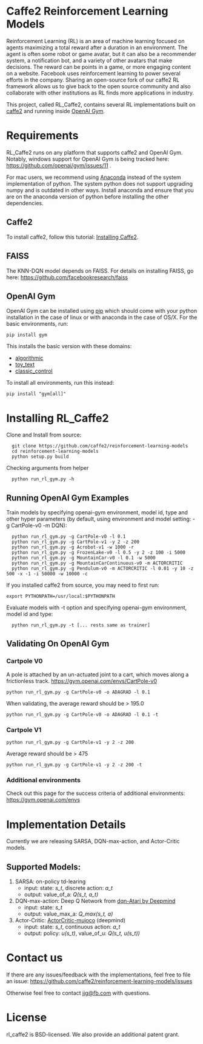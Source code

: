# Caffe2 Reinforcement Learning Models

Reinforcement Learning (RL) is an area of machine learning focused on agents maximizing a total reward after a duration in an environment.  The agent is often some robot or game avatar, but it can also be a recommender system, a notification bot, and a variety of other avatars that make decisions.  The reward can be points in a game, or more engaging content on a website.  Facebook uses reinforcement learning to power several efforts in the company.  Sharing an open-source fork of our caffe2 RL framework allows us to give back to the open source community and also collaborate with other institutions as RL finds more applications in industry.

This project, called RL_Caffe2, contains several RL implementations built on [caffe2](http://caffe2.ai/) and running inside [OpenAI Gym](gym.openai.com).

# Requirements

RL_Caffe2 runs on any platform that supports caffe2 and OpenAI Gym.  Notably, windows support for OpenAI Gym is being tracked here: https://github.com/openai/gym/issues/11 .

For mac users, we recommend using [Anaconda](https://www.continuum.io/downloads) instead of the system implementation of python.  The system python does not support upgrading numpy and is outdated in other ways.  Install anaconda and ensure that you are on the anaconda version of python before installing the other dependencies.

## Caffe2

To install caffe2, follow this tutorial: [Installing Caffe2](https://caffe2.ai/docs/getting-started.html).

## FAISS

The KNN-DQN model depends on FAISS.  For details on installing FAISS, go here: https://github.com/facebookresearch/faiss

## OpenAI Gym

OpenAI Gym can be installed using [pip](https://pypi.python.org/pypi/pip) which should come with your python installation in the case of linux or with anaconda in the case of OS/X.  For the basic environments, run:

```
pip install gym
```

This installs the basic version with these domains:
- [algorithmic](https://gym.openai.com/envs#algorithmic)
- [toy_text](https://gym.openai.com/envs#toy_text)
- [classic_control](https://gym.openai.com/envs#classic_control)

To install all environments, run this instead:

```
pip install "gym[all]"
```

# Installing RL_Caffe2

Clone and Install from source:
```
  git clone https://github.com/caffe2/reinforcement-learning-models
  cd reinforcement-learning-models
  python setup.py build
```

Checking arguments from helper
```
  python run_rl_gym.py -h
```

## Running OpenAI Gym Examples

Train models by specifying openai-gym environment, model id, type and other hyper parameters (by default, using environment and model setting: -g CartPole-v0 -m DQN):
```
  python run_rl_gym.py -g CartPole-v0 -l 0.1
  python run_rl_gym.py -g CartPole-v1 -y 2 -z 200
  python run_rl_gym.py -g Acrobot-v1 -w 1000 -r
  python run_rl_gym.py -g FrozenLake-v0 -l 0.5 -y 2 -z 100 -i 5000
  python run_rl_gym.py -g MountainCar-v0 -l 0.1 -w 5000
  python run_rl_gym.py -g MountainCarContinuous-v0 -m ACTORCRITIC
  python run_rl_gym.py -g Pendulum-v0 -m ACTORCRITIC -l 0.01 -y 10 -z 500 -x -1 -i 50000 -w 10000 -c
```

If you installed caffe2 from source, you may need to first run:
```
export PYTHONPATH=/usr/local:$PYTHONPATH
```

Evaluate models with -t option and specifying openai-gym environment, model id and type:
```
  python run_rl_gym.py -t [... rests same as trainer]
```

## Validating On OpenAI Gym

### Cartpole V0

A pole is attached by an un-actuated joint to a cart, which moves along a frictionless track. https://gym.openai.com/envs/CartPole-v0

```
python run_rl_gym.py -g CartPole-v0 -o ADAGRAD -l 0.1
```

When validating, the average reward should be > 195.0

```
python run_rl_gym.py -g CartPole-v0 -o ADAGRAD -l 0.1 -t
```

### Cartpole V1

```
python run_rl_gym.py -g CartPole-v1 -y 2 -z 200
```

Average reward should be > 475

```
python run_rl_gym.py -g CartPole-v1 -y 2 -z 200 -t
```

### Additional environments

Check out this page for the success criteria of additional environments: https://gym.openai.com/envs

# Implementation Details

Currently we are releasing SARSA, DQN-max-action, and Actor-Critic models.

## Supported Models:

1. SARSA: on-policy td-learing
   * input: state: _s_t_, discrete action: _a_t_
   * output: value_of_a: _Q(s_t, a_t)_
2. DQN-max-action: Deep Q Network from [dqn-Atari by Deepmind](https://www.cs.toronto.edu/~vmnih/docs/dqn.pdf)
   * input: state: _s_t_
   * output: value_max_a: _Q_max(s_t, a)_
3. Actor-Critic: [ActorCritic-mujoco](https://arxiv.org/pdf/1509.02971.pdf)  (deepmind)
   * input: state: _s_t_, continuous action: _a_t_
   * output: policy: _u(s_t)_, value_of_u: _Q(s_t, u(s_t))_

# Contact us

If there are any issues/feedback with the implementations, feel free to file an issue: https://github.com/caffe2/reinforcement-learning-models/issues

Otherwise feel free to contact jjg@fb.com with questions.

# License

rl_caffe2 is BSD-licensed. We also provide an additional patent grant.
